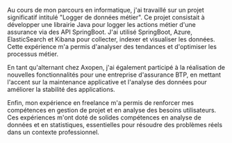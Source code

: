 Au cours de mon parcours en informatique, j'ai travaillé sur un projet significatif intitulé "Logger de données métier". Ce projet consistait à développer une librairie Java pour logger les actions métier d'une assurance via des API SpringBoot. J'ai utilisé SpringBoot, Azure, ElasticSearch et Kibana pour collecter, indexer et visualiser les données. Cette expérience m'a permis d'analyser des tendances et d'optimiser les processus métier.

En tant qu'alternant chez Axopen, j'ai également participé à la réalisation de nouvelles fonctionnalités pour une entreprise d'assurance BTP, en mettant l'accent sur la maintenance applicative et l'analyse des données pour améliorer la stabilité des applications.

Enfin, mon expérience en freelance m'a permis de renforcer mes compétences en gestion de projet et en analyse des besoins utilisateurs. Ces expériences m'ont doté de solides compétences en analyse de données et en statistiques, essentielles pour résoudre des problèmes réels dans un contexte professionnel.